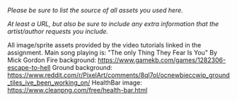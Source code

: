 *Please be sure to list the source of all assets you used here.*

*At least a URL, but also be sure to include any extra information that the artist/author requests you include.*

All image/sprite assets provided by the video tutorials linked in the assignment.
Main song playing is: "The only Thing They Fear Is You" By Mick Gordon
Fire background: https://www.gamekb.com/games/1282306-escape-to-hell
Ground background: https://www.reddit.com/r/PixelArt/comments/8ql7ol/ocnewbieccwip_ground_tiles_ive_been_working_on/
HealthBar image: https://www.cleanpng.com/free/health-bar.html
